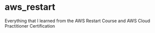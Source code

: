 # aws_restart
Everything that I learned from the AWS Restart Course and AWS Cloud Practitioner Certification
